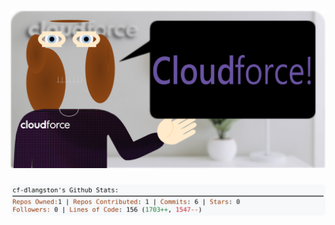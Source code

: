 <!-- 
Version 3.0.83
Built Mon Sep 09 2024 05:19:41 GMT+0000 (Coordinated Universal Time)
-->

<h1 align="center">
  <a href="https://github.com/cf-dlangston/cf-dlangston/tree/master/src" title="Click to View Source">
    <picture width="100%" alt="Dylan">
      <source media="(prefers-color-scheme: dark)" srcset="dylan-dark.svg?version=3.0.83">
      <img src="dylan-light.svg?version=3.0.83" alt="Dylan">
    </picture>
  </a>
</h1>

<div align="center">
  <picture width="100%" alt="Profile Info and Stats">
    <source media="(prefers-color-scheme: dark)" srcset="stats-dark.svg?version=3.0.83">
    <img src="stats-light.svg?version=3.0.83" alt="Profile Info and Stats">
  </picture>
</div>
